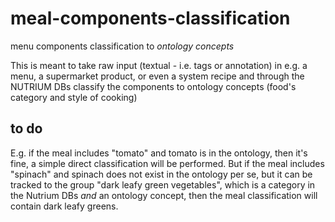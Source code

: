 # meal-components-classification
menu components classification to *ontology concepts*

This is meant to take raw input (textual - i.e. tags or annotation) in e.g. a menu, a supermarket product, or even a system recipe and through the NUTRIUM DBs classify the components to ontology concepts (food's category and style of cooking)


## to do
E.g. if the meal includes "tomato" and tomato is in the ontology, then it's fine, a simple direct classification will be performed. 
But if the meal includes "spinach" and spinach does not exist in the ontology per se, but it can be tracked to the group "dark leafy green vegetables", which is a category in the Nutrium DBs *and* an ontology concept, then the meal classification will contain dark leafy greens.
